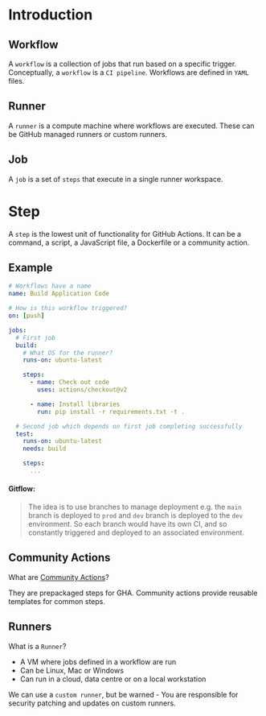 # Introduction

## Workflow

A `workflow` is a collection of jobs that run based on a specific trigger. Conceptually, a `workflow` is a `CI pipeline`.
Workflows are defined in `YAML` files.

## Runner

A `runner` is a compute machine where workflows are executed. These can be GitHub managed runners or custom runners.

## Job

A `job` is a set of `steps` that execute in a single runner workspace.

# Step

A `step` is the lowest unit of functionality for GitHub Actions.
It can be a command, a script, a JavaScript file, a Dockerfile or a community action.

## Example

```yaml
# Workflows have a name
name: Build Application Code

# How is this workflow triggered?
on: [push]

jobs:
  # First job
  build:
    # What OS for the runner?
    runs-on: ubuntu-latest

    steps:
      - name: Check out code
        uses: actions/checkout@v2

      - name: Install libraries
        run: pip install -r requirements.txt -t .

  # Second job which depends on first job completing successfully
  test:
    runs-on: ubuntu-latest
    needs: build

    steps:
      ...
```

#### Gitflow:

> The idea is to use branches to manage deployment e.g. the `main` branch is deployed to `prod` and `dev` branch is deployed to the `dev` environment.
> So each branch would have its own CI, and so constantly triggered and deployed to an associated environment.

## Community Actions

What are [Community Actions](https://github.com/marketplace)?

They are prepackaged steps for GHA. Community actions provide reusable templates for common steps.

## Runners

What is a `Runner`?
- A VM where jobs defined in a workflow are run
- Can be Linux, Mac or Windows
- Can run in a cloud, data centre or on a local workstation

We can use a `custom runner`, but be warned - You are responsible for security patching and updates on custom runners.